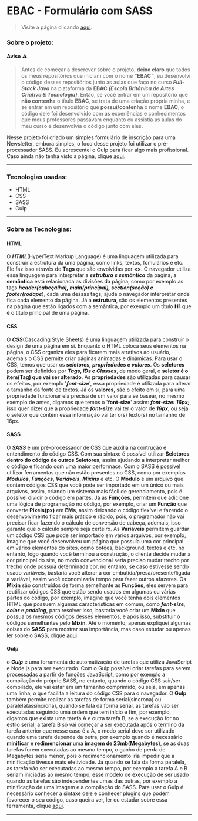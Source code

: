 # EBAC - Formulário com SASS

<!-- Link para página do projeto -->
> Visite a página clicando [aqui](https://matheus-reichemback-stang.github.io/EBAC-formulario_sass/ "Visitar página").

### Sobre o projeto:

#### Aviso ⚠️
> Antes de começar a descrever sobre o projeto, **deixo claro** que todos os meus repositórios que iniciam com o nome **"EBAC"**, eu desenvolvi o código desses repositórios junto as aulas que faço no curso ***Full-Stack Java*** na plataforma da **EBAC** ***(Escola Britânica de Artes Criativa & Tecnologia)***. Então, se você entrar em um repositório que **não contenha** o título **EBAC**, se trata de uma criação própria minha, e se entrar em um repositório que **possuí/contenha** o nome **EBAC**, o código dele foi desenvolvido com as experiências e conhecimentos que meus professores passavam enquanto eu assistia as aulas do meu curso e desenvolvia o código junto com eles.

Nesse projeto foi criado um simples formulário de inscrição para uma Newsletter, embora simples, o foco desse projeto foi utilizar o pré-processador SASS. Eu acrescentei o Gulp para ficar algo mais profissional. 
Caso ainda não tenha visto a página, clique [aqui](https://matheus-reichemback-stang.github.io/EBAC-formulario_sass/ "Visitar página").

---

 ### Tecnologias usadas:
 * HTML
 * CSS
 * SASS
 * Gulp
---
### Sobre as Tecnologias:

#### HTML
O ***HTML***(HyperText Markup Language) é uma linguagem utilizada para construir a estrutura da uma página, como links, textos, fomulários e etc. Ele faz isso através de **Tags** que são envolvidas por **<>**. O navegador utiliza essa linguagem para interpretar a ***estrutura e semântica*** da página, a **semântica** está relacionada as divisões da página, como por exemplo as tags ***header(cabeçalho), main(principal), section(seção) e footer(rodapé***), cada uma dessas tags, ajuda o navegador interpretar onde fica cada elemento da página. Já a **estrutura**, são os elementos presentes na página que estão ligados com a semântica, por exemplo um título **H1** que é o título principal de uma página.

#### CSS
O ***CSS***(Cascading Style Sheets) é uma linguagem utilizada para construir o design de uma página em si. Enquanto o HTML coloca seus elementos na página, o CSS organiza eles para ficarem mais atrativos ao usuário, ademais o CSS permite criar páginas animadas e dinâmicas. Para usar o CSS, temos que usar os ***seletores, propriedades e valores***. Os **seletores** podem ser definidos por ***Tags, IDs e Classes***, de modo geral, o **seletor é o item(Tag) que vai ser alterado**. As **propriedades** são utilizadas para causar os efeitos, por exemplo '***font-size***', essa propriedade é utilizada para alterar o tamanho da fonte de textos. Já os **valores**, são o efeito em sí, para uma propriedade funcionar ela precisa de um valor para se basear, no mesmo exemplo de antes, digamos que temos o '**font-size**' assim: ***font-size: 16px;***, isso quer dizer que a propriedade ***font-size*** vai ter o valor de ***16px***, ou seja o seletor que contém essa informação vai ter o(s) texto(s) no tamanho de 16px.

#### SASS
O **_SASS_** é um pré-processador de CSS que auxília na contrução e entendimento do código CSS. Com sua sintaxe é possível utilizar **Seletores dentro do código de outros Seletores**, assim ajudando a interpretar melhor o código e ficando com uma maior performace.
Com o SASS é possível utilizar ferramentas que não estão presentes no CSS, como por exemplos **_Módulos_**, **_Funções_**, **_Variáveis_**, **_Mixins_** e etc. O **Módulo** é um arquivo que contém códigos CSS que você pode ser importado em um único ou mais 
arquivos, assim, criando um sistema mais fácil de gerenciamento, pois é possível dividir o código em partes. Já as **Funções**, permitem que adicione uma lógica de programação no código, por exemplo, criar um **Função** que converte **Pixels(px)** em **EMs**,
assim deixando o código flexível e fazendo o desenvolvimento ficar mais prático e rápido, pois, o programador não vai precisar ficar fazendo o cálculo de conversão de cabeça, ademais, isso garante que o cálculo sempre seja certeiro. As **Variáveis** permitem 
guardar um código CSS que pode ser importado em vários arquivos, por exemplo, imagine que você desenvolveu um página que possuía uma cor principal em vários elementos do sites, como botões, background, textos e etc, no entanto, logo quando você terminou a 
construção, o cliente decide mudar a cor principal do site, no modo convencional seria preciso mudar trecho por trecho onde possuía determinada cor, no entanto, se caso estivesse sendo usado variáveis, bastaria você alterar a cor embutida/presa/presente/ligada 
a variável, assim você economizaria tempo para fazer outros afazeres. Os **Mixin** são construídos de forma semelhante as **Funções**, eles servem para reutilizar códigos CSS que estão sendo usados em algumas ou várias partes do código, por exemplo, imagine que 
você tenha dois elementos HTML que possuem algumas características em comum, como **_font-size_**, **_color_** e **_padding_**, para resolver isso, bastaria você criar um **Mixin** que possua os mesmos códigos desses elementos, e após isso, substituir o códigos 
semelhantes pelo **Mixin**. Até o momento, apenas expliquei algumas coisas do **SASS** para mostrar sua importância, mas caso estudar ou apenas ler sobre o SASS, clique [aqui](https://sass-lang.com/documentation/ "Documentação do SASS")

#### Gulp
o **_Gulp_** é uma ferramenta de automatização de tarefas que utiliza JavaScript e Node.js para ser executado. Com o Gulp possível criar tarefas para serem processadas a partir de funções JavaScript, como por exemplo a compilação do próprio SASS, no entanto, quando o código CSS sair/ser compilado,
ele vai estar em um tamanho comprimido, ou seja, em apenas uma linha, o que facilita a leitura do código CSS para o navegador. O **Gulp** também permite realizar as tarefas de forma serial(síncrona) ou paralela(assíncrona), quando se fala da forma serial, as tarefas vão ser executadas seguindo uma ordem que tem início e fim,
por exemplo, digamos que exista uma tarefa A e outra tarefa B, se a execução for no estilo serial, a tarefa B só vai começar a ser executada após o termino da tarefa anterior que nesse caso é a A, o modo serial deve ser utilizado quando uma tarefa depende da outra, por exemplo quando
é necessário **minificar** e **redimencionar** uma **imagem de 23mb(Megabytes)**, se as duas tarefas forem executadas ao mesmo tempo, o ganho de perda de Megabytes seria menor, pois o redimencionamento iria impedir que a minificação tivesse mais efetividade. Já quando se fala
da forma paralela, as tarefa vão ser executadas ao mesmo tempo, por exemplo a tarefa A e B seriam iniciadas ao mesmo tempo, esse modelo de execução de ser usado quando as tarefas são independentes umas das outras, por exemplo a minificação de uma imagem e a compilação do SASS.
Para usar o Gulp é necessário conhecer a sintaxe dele e conhecer plugins que podem favorecer o seu código, caso queira ver, ler ou estudar sobre essa ferramenta, clique [aqui](https://gulpjs.com/docs/en/getting-started/quick-start "Documentação do Gulp").

---
